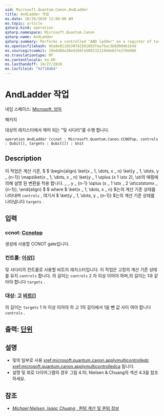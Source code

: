 ```yaml
---
uid: Microsoft.Quantum.Canon.AndLadder
title: AndLadder 작업
ms.date: 10/26/2020 12:00:00 AM
ms.topic: article
qsharp.kind: operation
qsharp.namespace: Microsoft.Quantum.Canon
qsharp.name: AndLadder
qsharp.summary: Performs a controlled "AND ladder" on a register of target qubits.
ms.openlocfilehash: 05a0e8110539742501883fea75ac368d9946164d
ms.sourcegitcommit: 29e0d88a30e4166fa580132124b0eb57e1f0e986
ms.translationtype: MT
ms.contentlocale: ko-KR
ms.lasthandoff: 10/27/2020
ms.locfileid: "92718484"
---
```

# <a name="andladder-operation"></a>AndLadder 작업

네임 스페이스: [Microsoft. 양자](xref:Microsoft.Quantum.Canon)

패키지 [](https://nuget.org/packages/)


대상의 레지스터에서 제어 되는 "및 사다리"를 수행 합니다.

```qsharp
operation AndLadder (ccnot : Microsoft.Quantum.Canon.CCNOTop, controls : Qubit[], targets : Qubit[]) : Unit
```


## <a name="description"></a>Description

이 작업은 계산 기준, $ $ \begin{align} \ket{x \_ 1, \dots, x \_ n} \ket{y \_ 1, \dots, y \_ {n-1}} \maps\ket{x \_ 1, \dots, x \_ n} \ket{y \_ 1 \oplus (x 1 \stx 2), \sti의 매핑에 의해 설명 된 변환을 적용 합니다. \_ \_ y \_ {n-1} \oplus (x \_ 1 \stx \_ 2 \st\cststomx \_ {n-1}}, \end{align} $ $ where $ \ket{x \_ 1, \dots, x \_ n} $는의 계산 기준 상태를 나타내며 `controls` , 여기서 $ \ket{y \_ 1, \dots, y \_ {n-1}} $는의 계산 기준 상태를 나타냅니다 `targets` .

## <a name="input"></a>입력

### <a name="ccnot--ccnotop"></a>ccnot: [Ccnotop](xref:Microsoft.Quantum.Canon.CCNOTop)

생성에 사용할 CCNOT gate입니다.


### <a name="controls--qubit"></a>컨트롤: [이상](xref:microsoft.quantum.lang-ref.qubit)[]

및 사다리의 컨트롤로 사용할 비트의 레지스터입니다.
이 작업은 고정의 계산 기준 상태를 유지 `controls` 합니다.
의 길이는 `controls` 2 자 이상 이어야 하며,의 길이는 1과 같아야 합니다 `targets` .


### <a name="targets--qubit"></a>대상: 고 [비트](xref:microsoft.quantum.lang-ref.qubit)[]

의 길이는 `targets` 1 자 이상 이어야 하 고 1의 길이에서 1을 뺀 값 사이 여야 합니다 `controls` .



## <a name="output--unit"></a>출력: [단위](xref:microsoft.quantum.lang-ref.unit)



## <a name="remarks"></a>설명

- 및의 일부로 사용 <xref:microsoft.quantum.canon.applymulticontrolledc> <xref:microsoft.quantum.canon.applymulticontrolledca> 됩니다.
- 설명 및 회로 다이어그램의 경우 그림 4.10, Nielsen & Chuang의 섹션 4.3을 참조 하세요.

## <a name="references"></a>참조

- [*Michael Nielsen, Isaac Chuang* , 퀀텀 계산 및 퀀텀 정보](http://doi.org/10.1017/CBO9780511976667)